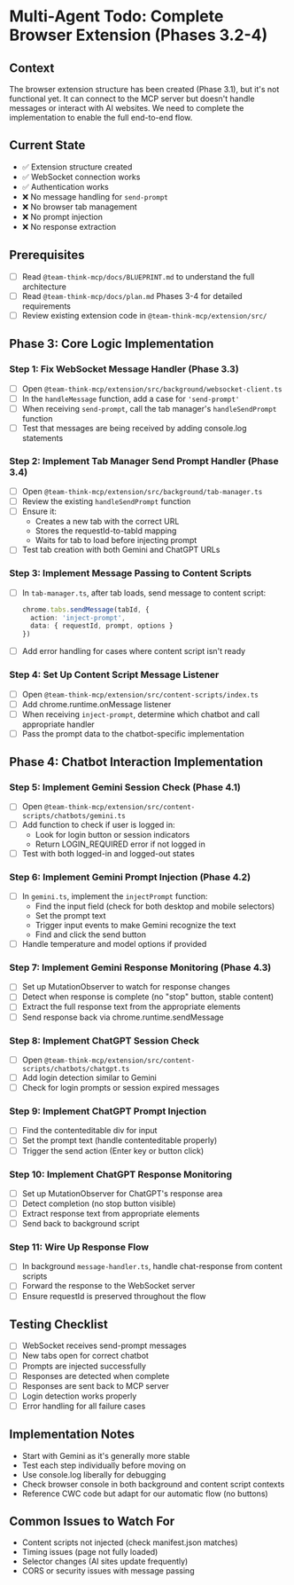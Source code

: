 # Multi-Agent Todo: Complete Browser Extension (Phases 3.2-4)

## Context
The browser extension structure has been created (Phase 3.1), but it's not functional yet. It can connect to the MCP server but doesn't handle messages or interact with AI websites. We need to complete the implementation to enable the full end-to-end flow.

## Current State
- ✅ Extension structure created
- ✅ WebSocket connection works
- ✅ Authentication works
- ❌ No message handling for `send-prompt`
- ❌ No browser tab management
- ❌ No prompt injection
- ❌ No response extraction

## Prerequisites
- [ ] Read `@team-think-mcp/docs/BLUEPRINT.md` to understand the full architecture
- [ ] Read `@team-think-mcp/docs/plan.md` Phases 3-4 for detailed requirements
- [ ] Review existing extension code in `@team-think-mcp/extension/src/`

## Phase 3: Core Logic Implementation

### Step 1: Fix WebSocket Message Handler (Phase 3.3)
- [ ] Open `@team-think-mcp/extension/src/background/websocket-client.ts`
- [ ] In the `handleMessage` function, add a case for `'send-prompt'`
- [ ] When receiving `send-prompt`, call the tab manager's `handleSendPrompt` function
- [ ] Test that messages are being received by adding console.log statements

### Step 2: Implement Tab Manager Send Prompt Handler (Phase 3.4)
- [ ] Open `@team-think-mcp/extension/src/background/tab-manager.ts`
- [ ] Review the existing `handleSendPrompt` function
- [ ] Ensure it:
  - Creates a new tab with the correct URL
  - Stores the requestId-to-tabId mapping
  - Waits for tab to load before injecting prompt
- [ ] Test tab creation with both Gemini and ChatGPT URLs

### Step 3: Implement Message Passing to Content Scripts
- [ ] In `tab-manager.ts`, after tab loads, send message to content script:
  ```typescript
  chrome.tabs.sendMessage(tabId, {
    action: 'inject-prompt',
    data: { requestId, prompt, options }
  })
  ```
- [ ] Add error handling for cases where content script isn't ready

### Step 4: Set Up Content Script Message Listener
- [ ] Open `@team-think-mcp/extension/src/content-scripts/index.ts`
- [ ] Add chrome.runtime.onMessage listener
- [ ] When receiving `inject-prompt`, determine which chatbot and call appropriate handler
- [ ] Pass the prompt data to the chatbot-specific implementation

## Phase 4: Chatbot Interaction Implementation

### Step 5: Implement Gemini Session Check (Phase 4.1)
- [ ] Open `@team-think-mcp/extension/src/content-scripts/chatbots/gemini.ts`
- [ ] Add function to check if user is logged in:
  - Look for login button or session indicators
  - Return LOGIN_REQUIRED error if not logged in
- [ ] Test with both logged-in and logged-out states

### Step 6: Implement Gemini Prompt Injection (Phase 4.2)
- [ ] In `gemini.ts`, implement the `injectPrompt` function:
  - Find the input field (check for both desktop and mobile selectors)
  - Set the prompt text
  - Trigger input events to make Gemini recognize the text
  - Find and click the send button
- [ ] Handle temperature and model options if provided

### Step 7: Implement Gemini Response Monitoring (Phase 4.3)
- [ ] Set up MutationObserver to watch for response changes
- [ ] Detect when response is complete (no "stop" button, stable content)
- [ ] Extract the full response text from the appropriate elements
- [ ] Send response back via chrome.runtime.sendMessage

### Step 8: Implement ChatGPT Session Check
- [ ] Open `@team-think-mcp/extension/src/content-scripts/chatbots/chatgpt.ts`
- [ ] Add login detection similar to Gemini
- [ ] Check for login prompts or session expired messages

### Step 9: Implement ChatGPT Prompt Injection
- [ ] Find the contenteditable div for input
- [ ] Set the prompt text (handle contenteditable properly)
- [ ] Trigger the send action (Enter key or button click)

### Step 10: Implement ChatGPT Response Monitoring
- [ ] Set up MutationObserver for ChatGPT's response area
- [ ] Detect completion (no stop button visible)
- [ ] Extract response text from appropriate elements
- [ ] Send back to background script

### Step 11: Wire Up Response Flow
- [ ] In background `message-handler.ts`, handle chat-response from content scripts
- [ ] Forward the response to the WebSocket server
- [ ] Ensure requestId is preserved throughout the flow

## Testing Checklist
- [ ] WebSocket receives send-prompt messages
- [ ] New tabs open for correct chatbot
- [ ] Prompts are injected successfully
- [ ] Responses are detected when complete
- [ ] Responses are sent back to MCP server
- [ ] Login detection works properly
- [ ] Error handling for all failure cases

## Implementation Notes
- Start with Gemini as it's generally more stable
- Test each step individually before moving on
- Use console.log liberally for debugging
- Check browser console in both background and content script contexts
- Reference CWC code but adapt for our automatic flow (no buttons)

## Common Issues to Watch For
- Content scripts not injected (check manifest.json matches)
- Timing issues (page not fully loaded)
- Selector changes (AI sites update frequently)
- CORS or security issues with message passing